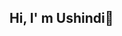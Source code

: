 ## Hi, I' m Ushindi👋

<!--
**ushindi349/ushindi349** is a ✨ _special_ ✨ repository because its `README.md` (this file) appears on your GitHub profile.

Here are some ideas to get you started:

- 🔭 I’m currently working on  study
- 🌱 I’m currently learning github and HTML
- 👯 I’m looking to collaborate on ...
- 🤔 I’m looking for help with ...
- 💬 Ask me about vkavira254@gmail.com
- 📫 How to reach me: ...
- 😄 Pronouns: She/they
- ⚡ Fun fact: ...
-->
